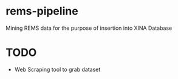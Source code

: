 # rems-pipeline

Mining REMS data for the purpose of insertion into XINA Database

# TODO
  * Web Scraping tool to grab dataset
